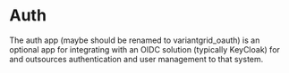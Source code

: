 # Auth

The auth app (maybe should be renamed to variantgrid_oauth) is an optional app for integrating with an OIDC solution
(typically KeyCloak) for and outsources authentication and user management to that system.